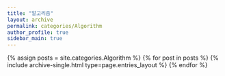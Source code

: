 ```yaml
---
title: "알고리즘"
layout: archive
permalink: categories/Algorithm
author_profile: true
sidebar_main: true
---
```


{% assign posts = site.categories.Algorithm %}
{% for post in posts %} {% include archive-single.html type=page.entries_layout %} {% endfor %}